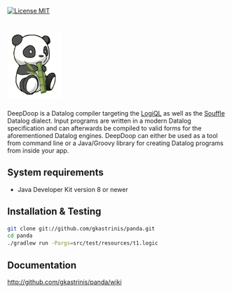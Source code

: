 [![License MIT][badge-license]](LICENSE.txt)

![DEEPDOOP](/panda.png)
=============================

DeepDoop is a Datalog compiler targeting the [LogiQL](http://www.logicblox.com/technology/) as well as the [Souffle](https://github.com/souffle-lang/souffle/) Datalog dialect. Input programs are written in a modern Datalog specification and can afterwards be compiled to valid forms for the aforementioned Datalog engines. DeepDoop can either be used as a tool from command line or a Java/Groovy library for creating Datalog programs from inside your app.

System requirements
-------------------

* Java Developer Kit version 8 or newer

Installation & Testing
----------------------

```bash
git clone git://github.com/gkastrinis/panda.git
cd panda
./gradlew run -Pargs=src/test/resources/t1.logic
```

Documentation
-------------

http://github.com/gkastrinis/panda/wiki

[badge-license]: https://img.shields.io/badge/license-MIT-green.svg
